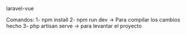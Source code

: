 laravel-vue

Comandos:
    1- npm install 
    2- npm run dev -> Para compilar los cambios hecho
    3- php artisan serve -> para levantar el proyecto
